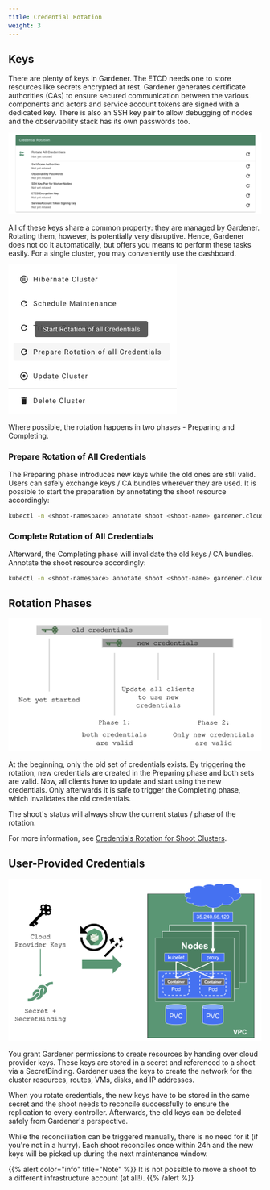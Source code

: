 ```yaml
---
title: Credential Rotation
weight: 3
---
```


## Keys

There are plenty of keys in Gardener. The ETCD needs one to store resources like secrets encrypted at rest. Gardener generates certificate authorities (CAs) to ensure secured communication between the various components and actors and service account tokens are signed with a dedicated key. There is also an SSH key pair to allow debugging of nodes and the observability stack has its own passwords too.

![keys](./images/keys.png)

All of these keys share a common property: they are managed by Gardener.
Rotating them, however, is potentially very disruptive.
Hence, Gardener does not do it automatically, but offers you means to perform these tasks easily.
For a single cluster, you may conveniently use the dashboard.

![Prepare the rotation of all credentials from the Gardener dashboard](./images/prepare-rotation-of-all-credentials.png)

Where possible, the rotation happens in two phases - Preparing and Completing.

### Prepare Rotation of All Credentials

The Preparing phase introduces new keys while the old ones are still valid.
Users can safely exchange keys / CA bundles wherever they are used.
It is possible to start the preparation by annotating the shoot resource accordingly:

```bash
kubectl -n <shoot-namespace> annotate shoot <shoot-name> gardener.cloud/operation=rotate-credentials-start
```

### Complete Rotation of All Credentials

Afterward, the Completing phase will invalidate the old keys / CA bundles.
Annotate the shoot resource accordingly:

```bash
kubectl -n <shoot-namespace> annotate shoot <shoot-name> gardener.cloud/operation=rotate-credentials-complete
```

## Rotation Phases

![rotation-phases](./images/rotation-phases.png)

At the beginning, only the old set of credentials exists. By triggering the rotation, new credentials are created in the Preparing phase and both sets are valid. Now, all clients have to update and start using the new credentials. Only afterwards it is safe to trigger the Completing phase, which invalidates the old credentials.

The shoot's status will always show the current status / phase of the rotation.

For more information, see [Credentials Rotation for Shoot Clusters](https://github.com/gardener/gardener/blob/master/docs/usage/shoot-operations/shoot_credentials_rotation.md).

## User-Provided Credentials

![user-provided-keys](./images/user-provided-keys.png)

You grant Gardener permissions to create resources by handing over cloud provider keys. These keys are stored in a secret and referenced to a shoot via a SecretBinding. Gardener uses the keys to create the network for the cluster resources, routes, VMs, disks, and IP addresses.

When you rotate credentials, the new keys have to be stored in the same secret and the shoot needs to reconcile successfully to ensure the replication to every controller. Afterwards, the old keys can be deleted safely from Gardener's perspective.

While the reconciliation can be triggered manually, there is no need for it (if you're not in a hurry). Each shoot reconciles once within 24h and the new keys will be picked up during the next maintenance window.

{{% alert color="info"  title="Note" %}}
It is not possible to move a shoot to a different infrastructure account (at all!).
{{% /alert %}}
